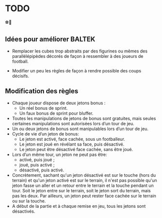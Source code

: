 # TODO

⚽🏃



## Idées pour améliorer BALTEK

* Remplacer les cubes trop abstraits par des figurines ou mêmes des parallélépipèdes décorés de façon à ressembler à des joueurs de football.

* Modifier un peu les règles de façon à rendre possible des coups décisifs.

## Modification des règles

* Chaque joueur dispose de deux jetons bonus :
  * Un réel bonus de sprint.
  * Un faux bonus de sprint pour bluffer.
* Toutes les manipulations de jetons de bonus sont gratuites, mais seules certaines manipulations sont autorisées lors d’un tour de jeu.
* Un ou deux jetons de bonus sont manipulables lors d’un tour de jeu.
* Cycle de vie d’un jeton de bonus:
  * Le jeton est activé, face cachée, sous un footballeur. 
  * Le jeton est joué en révélant sa face, puis désactivé.
  * Le jeton peut être désactivé face cachée, sans être joué.
* Lors d’un même tour, un jeton ne peut pas être:
  * activé, puis joué ;
  * joué, puis activé ;
  * désactivé, puis activé.
* Concrètement, sachant qu'un jeton désactivé est sur le touche (hors du terrain) et qu'un jeton activé est sur le terrain, il n'est pas possible qu'un jeton fasse un aller et un retour entre le terrain et la touche pendant un tour. Soit le jeton entre sur le terrain, soit le jeton sort du terrain, mais pas les deux. Par ailleurs, un jeton peut rester face cachée sur le terrain ou sur la touche.
* A début de la partie et à chaque remise en jeu, tous les jetons sont désactivés.